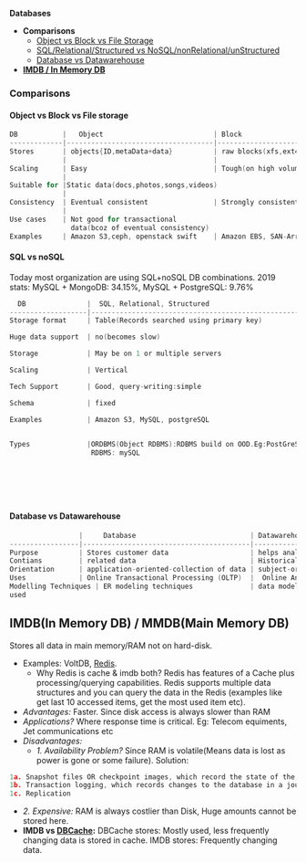 **Databases**

- **Comparisons**
  - [Object vs Block vs File Storage](#obf)
  - [SQL/Relational/Structured vs NoSQL/nonRelational/unStructured](#sn)
  - [Database vs Datawarehouse](#dd)
- **[IMDB / In Memory DB](#i)**


### Comparisons
<a name=obf></a>
#### Object vs Block vs File storage
```c
DB           |   Object                           | Block                    |                 File
-------------|------------------------------------|--------------------------|-------------------------------
Stores       | objects{ID,metaData+data}          | raw blocks(xfs,ext4 etc) | data in file, with limited meta-data
             |                                    |
Scaling      | Easy                               | Tough(on high volume becomes unmanagable)
             |
Suitable for |Static data(docs,photos,songs,videos)
             |
Consistency  | Eventual consistent                | Strongly consistent
             |
Use cases    | Not good for transactional 
               data(bcoz of eventual consistency)
Examples     | Amazon S3,ceph, openstack swift    | Amazon EBS, SAN-Arrays   |  Amazon EFS
```

<a name=sn></a>
#### SQL vs noSQL
Today most organization are using SQL+noSQL DB combinations. 2019 stats:   MySQL + MongoDB: 34.15%,  MySQL + PostgreSQL: 9.76%
```c
  DB               |  SQL, Relational, Structured                         | noSQL, nonRelational, unStructured
-------------------|------------------------------------------------------|--------------------------------------------
Storage format     | Table(Records searched using primary key)            | <key, value> or xml or json or objects

Huge data support  | no(becomes slow)                                     | yes

Storage            | May be on 1 or multiple servers                      | Always on multiple low cost nodes[commodity hardware]

Scaling            | Vertical                                             | Horizontal, cheaper, raw data can be pushed:no schema, pro

Tech Support       | Good, query-writing:simple                           | Poor, query-writing:complex

Schema             | fixed                                                | not fixed. defining schema for unstructured data is very tough

Examples           | Amazon S3, MySQL, postgreSQL                         | SEMI:    Amazon S3, Apache Cassandra,dynamoDB
                                                                            UNSTRU:  Amazon S3, Apache CouchDB, MongoDB

Types              |ORDBMS(Object RDBMS):RDBMS build on OOD.Eg:PostGreSQL | a. KEY-VALUE DB Eg: redis, dynamoDB, Voldemort, sled(rust)
                    RDBMS: mySQL                                          | b. WIDE-COLUMN DB: Stores data as columns instead of rows. 
                                                                          |    Eg: Cassandra, HBase
                                                                          | c. DOCUMENT DB: data is stored in documents(XML, JSON, binary) 
                                                                               Eg: mongoDB, dynamoDB
                                                                          | d. GRAPH DB: Data is stored in form of graph.
                                                                               Eg: Neo4J, HyperGraphDB</li></ul>
```  

<a name=dd></a>
#### Database vs Datawarehouse
```c
                 |     Database                            | Datawarehouse
-----------------|-----------------------------------------|-------------------
Purpose          | Stores customer data                    | helps analyze data
Contians         | related data                            | Historical & commutative data
Orientation      | application-oriented-collection of data | subject-oriented collection of data
Uses             | Online Transactional Processing (OLTP)  |  Online Analytical Processing (OLAP)
Modelling Techniques | ER modeling techniques              | data modeling
used 
```

<a name=i></a>
## IMDB(In Memory DB) / MMDB(Main Memory DB)
Stores all data in main memory/RAM not on hard-disk. 
- Examples: VoltDB, [Redis](/System-Design/Concepts/Cache).
  - Why Redis is cache & imdb both? Redis has features of a Cache plus processing/querying capabilities. Redis supports multiple data structures and you can query the data in the Redis (examples like get last 10 accessed items, get the most used item etc).
- *Advantages:* Faster. Since disk access is always slower than RAM
- *Applications?* Where response time is critical. Eg: Telecom equiments, Jet communications etc
- *Disadvantages:* 
  - _1. Availability Problem?_ Since RAM is volatile(Means data is lost as power is gone or some failure). Solution:
```c
1a. Snapshot files OR checkpoint images, which record the state of the database at a given moment in time.
1b. Transaction logging, which records changes to the database in a journal file
1c. Replication
```
  - _2. Expensive:_ RAM is always costlier than Disk, Huge amounts cannot be stored here.
- **IMDB vs [DBCache](/System-Design/Concepts/Cache):** DBCache stores: Mostly used, less frequently changing data is stored in cache. IMDB stores: Frequently changing data.


